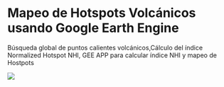# Mapeo de Hotspots Volcánicos usando Google Earth Engine

 Búsqueda global de puntos calientes volcánicos,Cálculo del índice Normalized Hotspot NHI, GEE APP para calcular índice NHI y mapeo de Hostpots

![](https://user-images.githubusercontent.com/80126056/116714494-73a2b480-a99b-11eb-97ba-3c22dccc6fc3.jpg)
